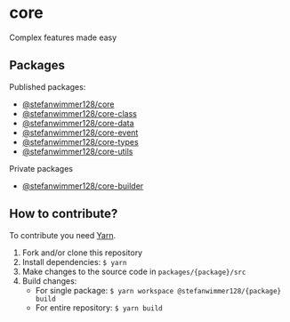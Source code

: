 # core

Complex features made easy

## Packages

Published packages:

- [@stefanwimmer128/core](packages/core/)
- [@stefanwimmer128/core-class](packages/core-class/)
- [@stefanwimmer128/core-data](packages/core-data/)
- [@stefanwimmer128/core-event](packages/core-event/)
- [@stefanwimmer128/core-types](packages/core-types/)
- [@stefanwimmer128/core-utils](packages/core-utils/)

Private packages

- [@stefanwimmer128/core-builder](packages/core-builder/)

## How to contribute?

To contribute you need [Yarn](https://yarnpkg.com/).

1. Fork and/or clone this repository
2. Install dependencies: `$ yarn`
3. Make changes to the source code in `packages/{package}/src`
4. Build changes:
    - For single package: `$ yarn workspace @stefanwimmer128/{package} build`
    - For entire repository: `$ yarn build`
